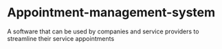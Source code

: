 # Appointment-management-system
A software that can be used by companies and service providers to streamline their service appointments
